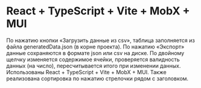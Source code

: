 # React + TypeScript + Vite + MobX + MUI

По нажатию кнопки «Загрузить данные из csv», таблица заполняется из файла generatedData.json
(в корне проекта).
По нажатию «Экспорт» данные сохраняются в формате json или csv на диске.
По двойному щелчку изменяется содержимое ячейки, проверяется валидность данных (на число),
пересчитывается итого при изменении данных.
Использованы React + TypeScript + Vite + MobX + MUI.
Также реализована сортировка по нажатию стрелочки рядом с заголовком.

